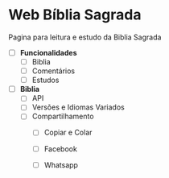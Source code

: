 # Web Bíblia Sagrada

Pagina para leitura e estudo da Biblia Sagrada

- [ ] __Funcionalidades__
   - [ ] Biblia
   - [ ] Comentários
   - [ ] Estudos

- [ ] __Biblia__
   - [ ] API
   - [ ] Versões e Idiomas Variados
   - [ ] Compartilhamento
      - [ ] Copiar e Colar
      - [ ] Facebook
      - [ ] Whatsapp

      